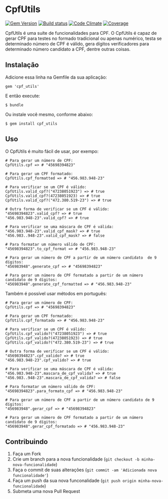 # CpfUtils
[![Gem Version](https://badge.fury.io/rb/cpf_utils.png)](http://badge.fury.io/rb/cpf_utils)
[![Build status](https://secure.travis-ci.org/jacksonpires/cpf_utils.png)](https://secure.travis-ci.org/jacksonpires/cpf_utils)
[![Code Climate](https://codeclimate.com/github/jacksonpires/cpf_utils.png)](https://codeclimate.com/github/jacksonpires/cpf_utils)
[![Coverage](https://codeclimate.com/github/jacksonpires/cpf_utils/coverage.png)](https://codeclimate.com/github/jacksonpires/cpf_utils/coverage.png)

CpfUtils é uma suíte de funcionalidades para CPF.
O CpfUtils é capaz de gerar CPF para testes no formado tradicional ou apenas numérico, testa se determinado número de CPF é válido, gera dígitos verificadores para determinado número candidato a CPF, dentre outras coisas.

## Instalação

Adicione essa linha na Gemfile da sua aplicação:

    gem 'cpf_utils'

E então execute:

    $ bundle

Ou instale você mesmo, conforme abaixo:

    $ gem install cpf_utils

## Uso

O CpfUtils é muito fácil de usar, por exempo:

    # Para gerar um número de CPF:
    CpfUtils.cpf => # "45698394823"

    # Para gerar um CPF formatado:
    CpfUtils.cpf_formatted => # "456.983.948-23"

    # Para verificar se um CPF é válido:
    CpfUtils.valid_cpf?("47238051923") => # true
    CpfUtils.valid_cpf?(47238051923) => # true
    CpfUtils.valid_cpf?("472.380.519-23") => # true

    # Outra forma de verificar se um CPF é válido:
    "45698394823".valid_cpf? => # true
    "456.983.948-23".valid_cpf? => # true

    # Para verificar se uma máscara de CPF é válida:
    "456.983.948-23".valid_cpf_mask? => # true
    "456.983..948-23".valid_cpf_mask? => # false

    # Para formatar um número válido de CPF:
    "45698394823".to_cpf_format => # "456.983.948-23"

    # Para gerar um número de CPF a partir de um número candidato  de 9 dígitos:
    "456983948".generate_cpf => # "45698394823"

    # Para gerar um número de CPF formatado a partir de um número candidato de 9 dígitos:
    "456983948".generate_cpf_formatted => # "456.983.948-23"

Também é possível usar métodos em português:

    # Para gerar um número de CPF:
    CpfUtils.cpf => # "45698394823"

    # Para gerar um CPF formatado:
    CpfUtils.cpf_formatado => # "456.983.948-23"

    # Para verificar se um CPF é válido:
    CpfUtils.cpf_valido?("47238051923") => # true
    CpfUtils.cpf_valido?(47238051923) => # true
    CpfUtils.cpf_valido?("472.380.519-23") => # true

    # Outra forma de verificar se um CPF é válido:
    "45698394823".cpf_valido? => # true
    "456.983.948-23".cpf_valido? => # true

    # Para verificar se uma máscara de CPF é válida:
    "456.983.948-23".mascara_de_cpf_valida? => # true
    "456.983..948-23".mascara_de_cpf_valida? => # false

    # Para formatar um número válido de CPF:
    "45698394823".para_formato_cpf => # "456.983.948-23"

    # Para gerar um número de CPF a partir de um número candidato de 9 dígitos:
    "456983948".gerar_cpf => # "45698394823"

    # Para gerar um número de CPF formatado a partir de um número candidato de 9 dígitos:
    "456983948".gerar_cpf_formatado => # "456.983.948-23"

## Contribuindo

1. Faça um Fork
2. Crie um branch para a nova funcionalidade (`git checkout -b minha-nova-funcionalidade`)
3. Faça o commit de suas alterações  (`git commit -am 'Adicionada nova funcionalidade'`)
4. Faça um push da sua nova funconalidade (`git push origin minha-nova-funcionalidade`)
5. Submeta uma nova Pull Request
